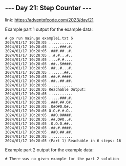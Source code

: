 ## --- Day 21: Step Counter ---

link: https://adventofcode.com/2023/day/21

Example part 1 output for the example data:
```
# go run main.go example1.txt 6
2024/01/17 10:28:05 ...........
2024/01/17 10:28:05 .....###.#.
2024/01/17 10:28:05 .###.##..#.
2024/01/17 10:28:05 ..#.#...#..
2024/01/17 10:28:05 ....#.#....
2024/01/17 10:28:05 .##..S####.
2024/01/17 10:28:05 .##..#...#.
2024/01/17 10:28:05 .......##..
2024/01/17 10:28:05 .##.#.####.
2024/01/17 10:28:05 .##..##.##.
2024/01/17 10:28:05 ...........
2024/01/17 10:28:05 Reachable Output:
2024/01/17 10:28:05 ...........
2024/01/17 10:28:05 .....###.#.
2024/01/17 10:28:05 .###.##.O#.
2024/01/17 10:28:05 .O#O#O.O#..
2024/01/17 10:28:05 O.O.#.#.O..
2024/01/17 10:28:05 .##O.O####.
2024/01/17 10:28:05 .##.O#O..#.
2024/01/17 10:28:05 .O.O.O.##..
2024/01/17 10:28:05 .##.#.####.
2024/01/17 10:28:05 .##O.##.##.
2024/01/17 10:28:05 ...........
2024/01/17 10:28:05 (Part 1) Reachable in 6 steps: 16
```

Example part 2 output for the example data:
```
# There was no given example for the part 2 solution
```